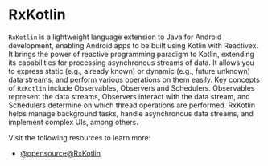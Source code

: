 # RxKotlin

`RxKotlin` is a lightweight language extension to Java for Android development, enabling Android apps to be built using Kotlin with Reactivex. It brings the power of reactive programming paradigm to Kotlin, extending its capabilities for processing asynchronous streams of data. It allows you to express static (e.g., already known) or dynamic (e.g., future unknown) data streams, and perform various operations on them easily. Key concepts of `RxKotlin` include Observables, Observers and Schedulers. Observables represent the data streams, Observers interact with the data stream, and Schedulers determine on which thread operations are performed. RxKotlin helps manage background tasks, handle asynchronous data streams, and implement complex UIs, among others.

Visit the following resources to learn more:

- [@opensource@RxKotlin](https://github.com/ReactiveX/RxKotlin)
